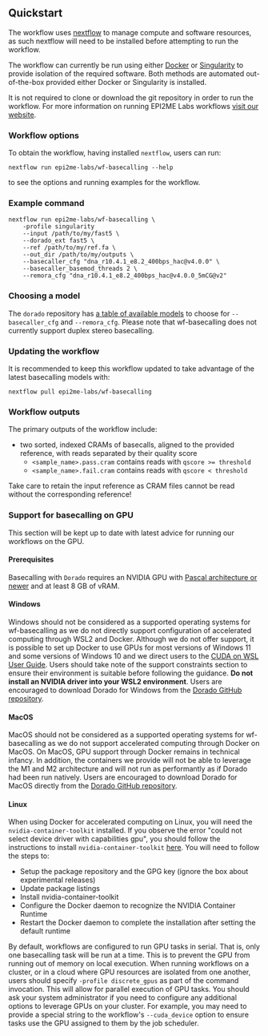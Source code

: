## Quickstart

The workflow uses [nextflow](https://www.nextflow.io/) to manage compute and
software resources, as such nextflow will need to be installed before attempting
to run the workflow.

The workflow can currently be run using either
[Docker](https://www.docker.com/products/docker-desktop) or
[Singularity](https://docs.sylabs.io/guides/latest/user-guide/) to provide isolation of
the required software. Both methods are automated out-of-the-box provided
either Docker or Singularity is installed.

It is not required to clone or download the git repository in order to run the workflow.
For more information on running EPI2ME Labs workflows [visit our website](https://labs.epi2me.io/wfindex).

### Workflow options

To obtain the workflow, having installed `nextflow`, users can run:

```
nextflow run epi2me-labs/wf-basecalling --help
```

to see the options and running examples for the workflow.

### Example command

```
nextflow run epi2me-labs/wf-basecalling \
    -profile singularity
    --input /path/to/my/fast5 \
    --dorado_ext fast5 \
    --ref /path/to/my/ref.fa \
    --out_dir /path/to/my/outputs \
    --basecaller_cfg "dna_r10.4.1_e8.2_400bps_hac@v4.0.0" \
    --basecaller_basemod_threads 2 \
    --remora_cfg "dna_r10.4.1_e8.2_400bps_hac@v4.0.0_5mCG@v2"
```

### Choosing a model

The `dorado` repository has [a table of available models](https://github.com/nanoporetech/dorado#available-basecalling-models) to choose for `--basecaller_cfg` and `--remora_cfg`.
Please note that wf-basecalling does not currently support duplex stereo basecalling.

### Updating the workflow

It is recommended to keep this workflow updated to take advantage of the latest basecalling models with:

```
nextflow pull epi2me-labs/wf-basecalling
```

### Workflow outputs

The primary outputs of the workflow include:

* two sorted, indexed CRAMs of basecalls, aligned to the provided reference, with reads separated by their quality score
    * `<sample_name>.pass.cram` contains reads with `qscore >= threshold`
    * `<sample_name>.fail.cram` contains reads with `qscore < threshold`

Take care to retain the input reference as CRAM files cannot be read without the corresponding reference!


### Support for basecalling on GPU

This section will be kept up to date with latest advice for running our workflows on the GPU.

#### Prerequisites

Basecalling with `Dorado` requires an NVIDIA GPU with [Pascal architecture or newer](https://www.nvidia.com/en-gb/technologies/) and at least 8 GB of vRAM.

#### Windows

Windows should not be considered as a supported operating systems for wf-basecalling as we do not directly support configuration of accelerated computing through WSL2 and Docker.
Although we do not offer support, it is possible to set up Docker to use GPUs for most versions of Windows 11 and some versions of Windows 10 and we direct users to the [CUDA on WSL User Guide](https://docs.nvidia.com/cuda/wsl-user-guide/index.html).
Users should take note of the support constraints section to ensure their environment is suitable before following the guidance. **Do not install an NVIDIA driver into your WSL2 environment**.
Users are encouraged to download Dorado for Windows from the [Dorado GitHub repository](https://github.com/nanoporetech/dorado#installation).

#### MacOS

MacOS should not be considered as a supported operating systems for wf-basecalling as we do not support accelerated computing through Docker on MacOS.
On MacOS, GPU support through Docker remains in technical infancy. In addition, the containers we provide will not be able to leverage the M1 and M2 architecture and will not run as performantly as if Dorado had been run natively.
Users are encouraged to download Dorado for MacOS directly from the [Dorado GitHub repository](https://github.com/nanoporetech/dorado#installation).

#### Linux

When using Docker for accelerated computing on Linux, you will need the `nvidia-container-toolkit` installed.
If you observe the error "could not select device driver with capabilities gpu", you should follow the instructions to install `nvidia-container-toolkit` [here](https://docs.nvidia.com/datacenter/cloud-native/container-toolkit/install-guide.html#setting-up-nvidia-container-toolkit). You will need to follow the steps to:

- Setup the package repository and the GPG key (ignore the box about experimental releases)
- Update package listings
- Install nvidia-container-toolkit
- Configure the Docker daemon to recognize the NVIDIA Container Runtime
- Restart the Docker daemon to complete the installation after setting the default runtime

By default, workflows are configured to run GPU tasks in serial. That is, only one basecalling task will be run at a time. This is to prevent the GPU from running out of memory on local execution.
When running workflows on a cluster, or in a cloud where GPU resources are isolated from one another, users should specify `-profile discrete_gpus` as part of the command invocation. This will allow for parallel execution of GPU tasks.
You should ask your system administrator if you need to configure any additional options to leverage GPUs on your cluster. For example, you may need to provide a special string to the workflow's `--cuda_device` option to ensure tasks use the GPU assigned to them by the job scheduler.
